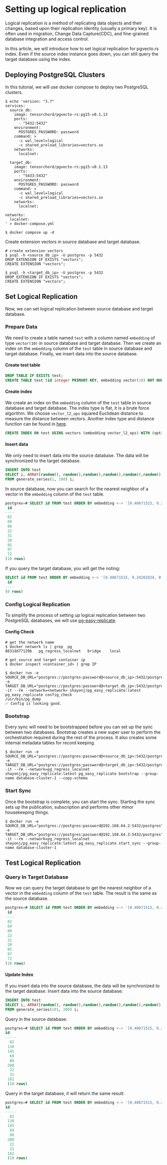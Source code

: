 # Setting up logical replication

Logical replication is a method of replicating data objects and their changes, based upon their replication identity (usually a primary key). It is often used in migration, Change Data Capture(CDC), and fine-grained database integration and access control. 

In this article, we will introduce how to set logical replication for pgvecto.rs index. Even if the source index instance goes down, you can still query the target database using the index.

## Deploying PostgreSQL Clusters

In this tutorial, we will use docker compose to deploy two PostgreSQL clusters.

``` shell
$ echo 'version: "3.7"
services:
  source_db:
    image: tensorchord/pgvecto-rs:pg15-v0.1.13 
    ports:
      - "5432:5432"
    environment:
      POSTGRES_PASSWORD: password
    command: >
      -c wal_level=logical
      -c shared_preload_libraries=vectors.so
    networks:
      localnet:

  target_db:
    image: tensorchord/pgvecto-rs:pg15-v0.1.13 
    ports:
      - "5433:5432"
    environment:
      POSTGRES_PASSWORD: password
    command: >
      -c wal_level=logical
      -c shared_preload_libraries=vectors.so
    networks:
      localnet:

networks:
  localnet:
' > docker-compose.yml

$ docker compose up -d
```

Create extension vectors in source database and target database.

```shell
# create extension vectors
$ psql -h <source_db_ip> -U postgres -p 5432 
DROP EXTENSION IF EXISTS "vectors";
CREATE EXTENSION "vectors";

$ psql -h <target_db_ip> -U postgres -p 5432
DROP EXTENSION IF EXISTS "vectors";
CREATE EXTENSION "vectors";
```

## Set Logical Replication

Now, we can set logical replication between source database and target database.

###  Prepare Data 

We need to create a table named `test` with a column named `embedding` of type `vector(10)` in source database and target database. Then we create an index on the `embedding` column of the `test` table in source database and target database. Finally, we insert data into the source database.

#### Create test table

```sql
DROP TABLE IF EXISTS test;
CREATE TABLE test (id integer PRIMARY KEY, embedding vector(10) NOT NULL);
```

#### Create index

We create an index on the `embedding` column of the `test` table in source database and target database. The index type is flat, it is a brute force algorithm. We choose `vector_l2_ops` squared Euclidean distance to measure the distance between vectors. Another index type and distance function can be found in [here](https://docs.pgvecto.rs/usage/indexing.html).

```sql
CREATE INDEX ON test USING vectors (embedding vector_l2_ops) WITH (options = "[indexing.flat]");
```

#### Insert data

We only need to insert data into the source database. The data will be synchronized to the target database.

```sql
INSERT INTO test
SELECT i, ARRAY[random(), random(),random(),random(),random(),random(),random(),random(),random()]::real[] 
FROM generate_series(1, 100) i;
```

In source database, now you can search for the nearest neighbor of a vector in the `embedding` column of the `test` table.

```sql
postgres=# SELECT id FROM test ORDER BY embedding <-> '[0.40671515, 0.24202824, 0.37059402, 0.50316447, 0.10779921, 0.80774295, 0.8879849, 0.31292745, 0.05584943, 0.8738258]' LIMIT 10;
 id 
----
 82
 69
 80
 22
 31
 20
 85
 97
 72
(10 rows)
```

If you query the target database, you will get the noting:
```sql
SELECT id FROM test ORDER BY embedding <-> '[0.40671515, 0.24202824, 0.37059402, 0.50316447, 0.10779921, 0.80774295, 0.8879849, 0.31292745, 0.05584943, 0.8738258]' LIMIT 10;
 id 
----
(0 rows)
```

###  Config Logical Replication

To simplify the process of setting up logical replication between two PostgreSQL databases, we will use [pg-easy-replicate](https://github.com/shayonj/pg_easy_replicate).

#### Config Check

```shell
# get the network name
$ docker network ls | grep  pg
8631dd77129b   pg_regress_localnet   bridge    local

# get source and target container ip
$ docker inspect <container_id> | grep IP

$ docker run -e SOURCE_DB_URL="postgres://postgres:password@<source_db_ip>:5432/postgres"    -e TARGET_DB_URL="postgres://postgres:password@<target_db_ip>:5432/postgres"   -it --rm --network=<network> shayonj/pg_easy_replicate:latest   pg_easy_replicate config_check
/usr/bin/pg_dump
✅ Config is looking good.
```

### Bootstrap

Every sync will need to be bootstrapped before you can set up the sync between two databases. Bootstrap creates a new super user to perform the orchestration required during the rest of the process. It also creates some internal metadata tables for record keeping.

```shell
$ docker run -e SOURCE_DB_URL="postgres://postgres:password@<source_db_ip>:5432/postgres"    -e TARGET_DB_URL="postgres://postgres:password@<target_db_ip>:5432/postgres"   -it --rm --network=pg_regress_localnet shayonj/pg_easy_replicate:latest pg_easy_replicate bootstrap --group-name database-cluster-1 --copy-schema
```

### Start Sync

Once the bootstrap is complete, you can start the sync. Starting the sync sets up the publication, subscription and performs other minor housekeeping things.

```shell
$ docker run -e SOURCE_DB_URL="postgres://postgres:password@192.168.64.2:5432/postgres"    -e TARGET_DB_URL="postgres://postgres:password@192.168.64.3:5432/postgres"   -it --rm --network=pg_regress_localnet shayonj/pg_easy_replicate:latest pg_easy_replicate start_sync --group-name database-cluster-1 
```

## Test Logical Replication

### Query In Target Database

Now we can query the target database to get the nearest neighbor of a vector in the `embedding` column of the `test` table. The result is the same as the source database. 

```sql
postgres=# SELECT id FROM test ORDER BY embedding <-> '[0.40671515, 0.24202824, 0.37059402, 0.50316447, 0.10779921, 0.80774295, 0.8879849, 0.31292745, 0.05584943, 0.8738258]' LIMIT 10;
 id 
----
 82
 69
 80
 22
 31
 20
 85
 97
 72
(10 rows)
```

#### Update Index

If you insert data into the source database, the data will be synchronized to the target database. Insert data into the source database:

```sql
INSERT INTO test
SELECT i, ARRAY[random(), random(),random(),random(),random(),random(),random(),random(),random()]::real[] 
FROM generate_series(101, 200) i;
```

Query in the source database:

```sql
postgres=# SELECT id FROM test ORDER BY embedding <-> '[0.40671515, 0.24202824, 0.37059402, 0.50316447, 0.10779921, 0.80774295, 0.8879849, 0.31292745, 0.05584943, 0.8738258]' LIMIT 10;
id  
-----
  82
 130
 145
  69
  80
 200
  22
  31
 182
 (10 rows)
```

Query in the target database, it will return the same result:

```sql
postgres=# SELECT id FROM test ORDER BY embedding <-> '[0.40671515, 0.24202824, 0.37059402, 0.50316447, 0.10779921, 0.80774295, 0.8879849, 0.31292745, 0.05584943, 0.8738258]' LIMIT 10;
id  
-----
  82
 130
 145
  69
  80
 200
  22
  31
 182
 (10 rows)
```
